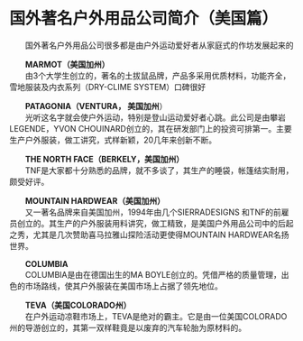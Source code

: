 # 国外著名户外用品公司简介（美国篇）  
  
&emsp;&emsp;国外著名户外用品公司很多都是由户外运动爱好者从家庭式的作坊发展起来的  
  
&emsp;&emsp;**MARMOT（美国加州）**  
&emsp;&emsp;由3个大学生创立的，著名的土拔鼠品牌，产品多采用优质材料，功能齐全，雪地服装及内衣系列（DRY-CLIME SYSTEM）口碑很好  
  
&emsp;&emsp;**PATAGONIA（VENTURA， 美国加州**）  
&emsp;&emsp;光听这名字就会使户外运动，特别是登山运动爱好者心跳。此公司是由攀岩LEGENDE，YVON CHOUINARD创立的，其在研发部门上的投资可排第一。主要生产户外服装，做工讲究，式样新颖，20几年来创新不断。  
  
&emsp;&emsp;**THE NORTH FACE（BERKELY，美国加州）**  
&emsp;&emsp;TNF是大家都十分熟悉的品牌，就不多谈了，其生产的睡袋，帐篷结实耐用，颇受好评。  
  
&emsp;&emsp;**MOUNTAIN HARDWEAR（美国加州）**  
&emsp;&emsp;又一著名品牌来自美国加州，1994年由几个SIERRADESIGNS 和TNF的前雇员创立的。其生产的户外服装用料讲究，做工精致，是美国户外用品公司中的后起之秀，尤其是几次赞助喜马拉雅山探险活动更使得MOUNTAIN HARDWEAR名扬世界。  
  
&emsp;&emsp;**COLUMBIA**  
&emsp;&emsp;COLUMBIA是由在德国出生的MA BOYLE创立的。凭借严格的质量管理，出色的市场路线，使其户外服装在美国市场上占据了领先地位。  
  
&emsp;&emsp;**TEVA（美国COLORADO州）**  
&emsp;&emsp;在户外运动凉鞋市场上，TEVA是绝对的霸主。它是由一位美国COLORADO州的导游创立的，其第一双样鞋竟是以废弃的汽车轮胎为原材料的。 